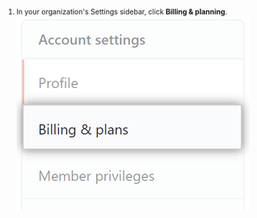 1. In your organization's Settings sidebar, click **Billing & planning**.
![Billing settings](/assets/images/help/billing/settings_organization_billing_planning_tab.png)
